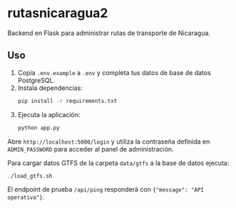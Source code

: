 # rutasnicaragua2

Backend en Flask para administrar rutas de transporte de Nicaragua.

## Uso

1. Copia `.env.example` a `.env` y completa tus datos de base de datos PostgreSQL.
2. Instala dependencias:
   ```bash
   pip install -r requirements.txt
   ```
3. Ejecuta la aplicación:
   ```bash
   python app.py
   ```

Abre `http://localhost:5000/login` y utiliza la contraseña definida en
`ADMIN_PASSWORD` para acceder al panel de administración.

Para cargar datos GTFS de la carpeta `data/gtfs` a la base de datos ejecuta:
```bash
./load_gtfs.sh
```

El endpoint de prueba `/api/ping` responderá con `{"message": "API operativa"}`.
